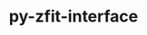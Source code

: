 ---
title: "py-zfit-interface"
layout: cache
categories: [package, develop]
meta: {"compilers": ["none"], "num_specs": 1, "num_specs_by_stack": {"hep": 1, "root": 1}, "oss": ["ubuntu22.04"], "platforms": ["linux"], "stacks": ["hep", "root"], "targets": ["x86_64_v3"], "versions": ["0.0.3"]}
spec_details: [{"compiler": "none", "hash": "dagddkyh6737lse2c43nnw3lvvgkafuh", "os": "ubuntu22.04", "platform": "linux", "size": "-", "stacks": ["hep", "root"], "target": "x86_64_v3", "variants": ["build_system=python_pip"], "versions": ["0.0.3"]}]
---